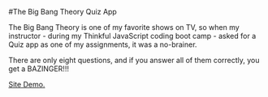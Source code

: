 #The Big Bang Theory Quiz App

The Big Bang Theory is one of my favorite shows on TV, so when my instructor - during my Thinkful JavaScript coding boot camp - asked for a Quiz app as one of my assignments, it was a no-brainer. 

There are only eight questions, and if you answer all of them correctly, you get a BAZINGER!!! 

[Site Demo.](https://remekoh.github.io/Quiz-App/)